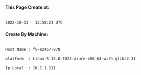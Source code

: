 
   
#### This Page Create at:

```bash

2022-10-31 - 15:58:21 UTC

```

#### Create By Machine:

```bash

Host Name : fv-az457-878

platform  : Linux-5.15.0-1022-azure-x86_64-with-glibc2.31

Ip Local  : 10.1.1.111

```

